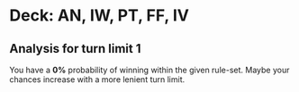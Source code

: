 # Deck: AN, IW, PT, FF, IV
## Analysis for turn limit 1
You have a **0%** probability of winning within the given rule-set. Maybe your chances increase with a more lenient turn limit.